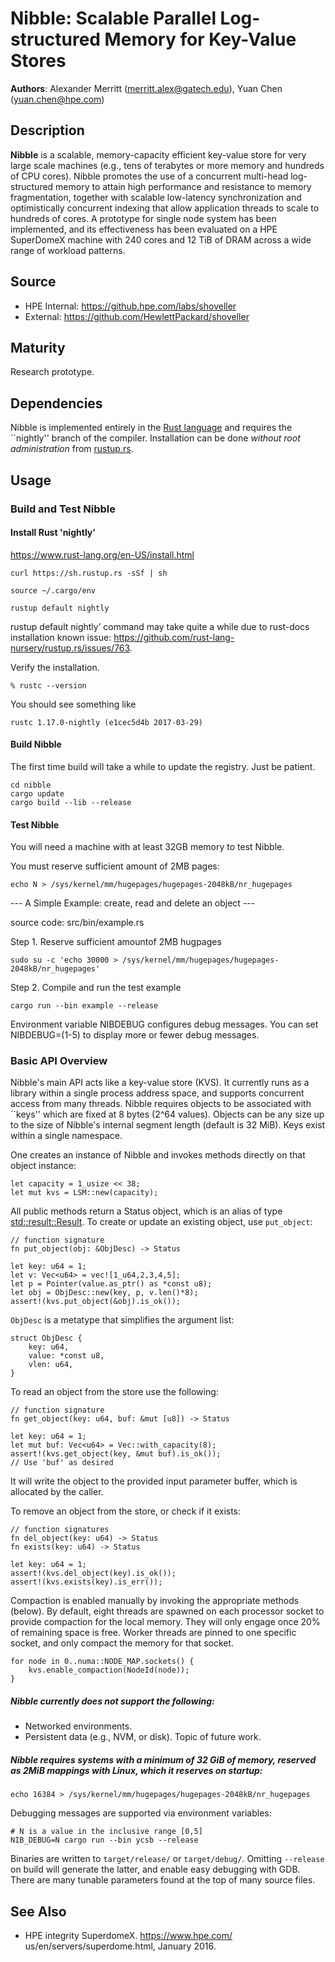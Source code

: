 # Nibble: Scalable Parallel Log-structured Memory for Key-Value Stores

**Authors**:  Alexander Merritt (merritt.alex@gatech.edu), Yuan Chen (yuan.chen@hpe.com)

## Description

**Nibble** is a scalable, memory-capacity efficient key-value store for very large scale machines (e.g., tens of terabytes or more memory and hundreds of CPU cores). Nibble promotes the use of a concurrent multi-head log-structured memory to attain high performance and resistance to memory fragmentation, together with scalable low-latency synchronization and optimistically concurrent indexing that allow application threads to scale to hundreds of cores. A prototype for single node system has been implemented, and its effectiveness has been evaluated on a HPE SuperDomeX machine with 240 cores and 12 TiB of DRAM across a wide range of workload patterns. 

## Source

- HPE Internal: https://github.hpe.com/labs/shoveller
- External: https://github.com/HewlettPackard/shoveller

## Maturity

Research prototype. 

## Dependencies

Nibble is implemented entirely in the [Rust language](https://www.rust-lang.org/en-US/) and requires the ``nightly'' branch of the compiler.  Installation can be done _without root administration_ from [rustup.rs](https://rustup.rs).


## Usage

### Build and Test Nibble

#### Install Rust 'nightly'
https://www.rust-lang.org/en-US/install.html

```
curl https://sh.rustup.rs -sSf | sh 

source ~/.cargo/env

rustup default nightly

```
rustup default nightly’ command may take quite a while due to rust-docs installation known issue: https://github.com/rust-lang-nursery/rustup.rs/issues/763.

Verify the installation.
```
% rustc --version
```
You should see something like 
```
rustc 1.17.0-nightly (e1cec5d4b 2017-03-29)
```

#### Build Nibble

The first time build will take a while to update the registry. Just be patient. 

```
cd nibble
cargo update
cargo build --lib --release
```


#### Test Nibble

You will need a machine with at least 32GB memory to test Nibble. 

You must reserve sufficient amount of 2MB pages:

```
echo N > /sys/kernel/mm/hugepages/hugepages-2048kB/nr_hugepages
```

--- A Simple Example: create, read and delete an object ---

source code: src/bin/example.rs

Step 1. Reserve sufficient amountof 2MB hugpages
```
sudo su -c 'echo 30000 > /sys/kernel/mm/hugepages/hugepages-2048kB/nr_hugepages' 
```
Step 2. Compile and run the test example
```
cargo run --bin example --release
```
Environment variable NIBDEBUG configures debug messages. You can set NIBDEBUG=(1-5) to display more or fewer debug messages.

### Basic API Overview

Nibble's main API acts like a key-value store (KVS).  It currently
runs as a library within a single process address space, and supports
concurrent access from many threads.  Nibble requires objects to be
associated with ``keys'' which are fixed at 8 bytes (2^64 values).
Objects can be any size up to the size of Nibble's internal segment
length (default is 32 MiB).  Keys exist within a single namespace.


One creates an instance of Nibble and invokes methods directly on
that object instance:

```
let capacity = 1_usize << 38;
let mut kvs = LSM::new(capacity);
```

All public methods return a Status object, which is an alias of type
[std::result::Result](https://doc.rust-lang.org/nightly/std/result/enum.Result.html).
To create or update an existing object, use `put_object`:

```
// function signature
fn put_object(obj: &ObjDesc) -> Status

let key: u64 = 1;
let v: Vec<u64> = vec![1_u64,2,3,4,5];
let p = Pointer(value.as_ptr() as *const u8);
let obj = ObjDesc::new(key, p, v.len()*8);
assert!(kvs.put_object(&obj).is_ok());
```

`ObjDesc` is a metatype that simplifies the argument list:

```
struct ObjDesc {
    key: u64,
    value: *const u8,
    vlen: u64,
}
```

To read an object from the store use the following:

```
// function signature
fn get_object(key: u64, buf: &mut [u8]) -> Status

let key: u64 = 1;
let mut buf: Vec<u64> = Vec::with_capacity(8);
assert!(kvs.get_object(key, &mut buf).is_ok());
// Use 'buf' as desired
```

It will write the object to the provided input parameter buffer, which is allocated by the caller.

To remove an object from the store, or check if it exists:

```
// function signatures
fn del_object(key: u64) -> Status
fn exists(key: u64) -> Status

let key: u64 = 1;
assert!(kvs.del_object(key).is_ok());
assert!(kvs.exists(key).is_err());
```

Compaction is enabled manually by invoking the appropriate methods (below).  By default, eight threads are spawned on each processor socket to provide compaction for the local memory.  They will only engage once 20% of remaining space is free. Worker threads are pinned to one specific socket, and only compact the memory for that socket.

```
for node in 0..numa::NODE_MAP.sockets() {
    kvs.enable_compaction(NodeId(node));
}
```

##### Nibble currently does not support the following:
- Networked environments.
- Persistent data (e.g., NVM, or disk).  Topic of future work.

##### Nibble requires systems with a minimum of 32 GiB of memory, reserved as 2MiB mappings with Linux, which it reserves on startup:
```
echo 16384 > /sys/kernel/mm/hugepages/hugepages-2048kB/nr_hugepages
```
Debugging messages are supported via environment variables:
```
# N is a value in the inclusive range [0,5]
NIB_DEBUG=N cargo run --bin ycsb --release
```

Binaries are written to ``target/release/`` or
``target/debug/``. Omitting ``--release`` on build will generate the
latter, and enable easy debugging with GDB.  There are many tunable
parameters found at the top of many source files.

## See Also

- HPE integrity SuperdomeX. https://www.hpe.com/ us/en/servers/superdome.html, January 2016.
